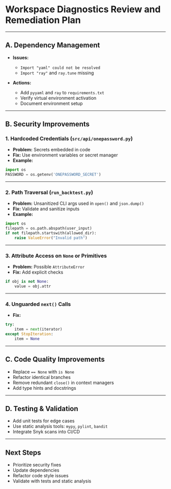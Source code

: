 # Workspace Diagnostics Review and Remediation Plan

---

## A. Dependency Management

- **Issues:**
  - `Import "yaml" could not be resolved`
  - `Import "ray"` and `ray.tune` missing

- **Actions:**
  - Add `pyyaml` and `ray` to `requirements.txt`
  - Verify virtual environment activation
  - Document environment setup

---

## B. Security Improvements

### 1. Hardcoded Credentials (`src/api/onepassword.py`)

- **Problem:** Secrets embedded in code
- **Fix:** Use environment variables or secret manager
- **Example:**

```python
import os
PASSWORD = os.getenv('ONEPASSWORD_SECRET')
```

---

### 2. Path Traversal (`run_backtest.py`)

- **Problem:** Unsanitized CLI args used in `open()` and `json.dump()`
- **Fix:** Validate and sanitize inputs
- **Example:**

```python
import os
filepath = os.path.abspath(user_input)
if not filepath.startswith(allowed_dir):
    raise ValueError("Invalid path")
```

---

### 3. Attribute Access on `None` or Primitives

- **Problem:** Possible `AttributeError`
- **Fix:** Add explicit checks

```python
if obj is not None:
    value = obj.attr
```

---

### 4. Unguarded `next()` Calls

- **Fix:**

```python
try:
    item = next(iterator)
except StopIteration:
    item = None
```

---

## C. Code Quality Improvements

- Replace `== None` with `is None`
- Refactor identical branches
- Remove redundant `close()` in context managers
- Add type hints and docstrings

---

## D. Testing & Validation

- Add unit tests for edge cases
- Use static analysis tools: `mypy`, `pylint`, `bandit`
- Integrate Snyk scans into CI/CD

---

## Next Steps

- Prioritize security fixes
- Update dependencies
- Refactor code style issues
- Validate with tests and static analysis